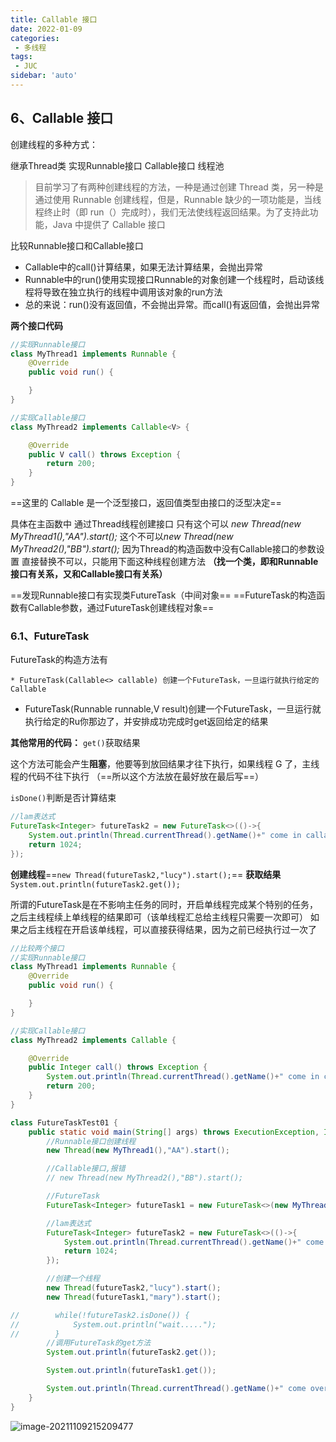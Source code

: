 ```yaml
---
title: Callable 接口
date: 2022-01-09
categories:
 - 多线程
tags:
 - JUC
sidebar: 'auto'
---
```

## 6、Callable 接口

创建线程的多种方式：

继承Thread类
实现Runnable接口
Callable接口
线程池

> 目前学习了有两种创建线程的方法，一种是通过创建 Thread 类，另一种是通过使用 Runnable 创建线程，但是，Runnable 缺少的一项功能是，当线程终止时（即 run（）完成时），我们无法使线程返回结果。为了支持此功能，Java 中提供了 Callable 接口

比较Runnable接口和Callable接口

* Callable中的call()计算结果，如果无法计算结果，会抛出异常
* Runnable中的run()使用实现接口Runnable的对象创建一个线程时，启动该线程将导致在独立执行的线程中调用该对象的run方法
* 总的来说：run()没有返回值，不会抛出异常。而call()有返回值，会抛出异常

**两个接口代码**

```java
//实现Runnable接口
class MyThread1 implements Runnable {
    @Override
    public void run() {

    }
}

//实现Callable接口
class MyThread2 implements Callable<V> {

    @Override
    public V call() throws Exception {
        return 200;
    }
}

```

==这里的 Callable 是一个泛型接口，返回值类型由接口的泛型决定==

具体在主函数中
通过Thread线程创建接口
只有这个可以 *new Thread(new MyThread1(),"AA").start();*
这个不可以*new Thread(new MyThread2(),"BB").start();*
因为Thread的构造函数中没有Callable接口的参数设置
直接替换不可以，只能用下面这种线程创建方法
**（找一个类，即和Runnable接口有关系，又和Callable接口有关系）**

==发现Runnable接口有实现类FutureTask（中间对象==
==FutureTask的构造函数有Callable参数，通过FutureTask创建线程对象==



### 6.1、FutureTask

FutureTask的构造方法有

    * FutureTask(Callable<> callable) 创建一个FutureTask，一旦运行就执行给定的Callable

   * FutureTask(Runnable runnable,V result)创建一个FutureTask，一旦运行就执行给定的Ru你那边了，并安排成功完成时get返回给定的结果

**其他常用的代码：**
`get()`获取结果

这个方法可能会产生**阻塞**，他要等到放回结果才往下执行，如果线程 G 了，主线程的代码不往下执行 （==所以这个方法放在最好放在最后写==）

`isDone()`判断是否计算结束



```java
//lam表达式
FutureTask<Integer> futureTask2 = new FutureTask<>(()->{
    System.out.println(Thread.currentThread().getName()+" come in callable");
    return 1024;
});

```

**创建线程**==`new Thread(futureTask2,"lucy").start();`==
**获取结果**`System.out.println(futureTask2.get());`

所谓的FutureTask是在不影响主任务的同时，开启单线程完成某个特别的任务，之后主线程续上单线程的结果即可（该单线程汇总给主线程只需要一次即可）
如果之后主线程在开启该单线程，可以直接获得结果，因为之前已经执行过一次了

```java
//比较两个接口
//实现Runnable接口
class MyThread1 implements Runnable {
    @Override
    public void run() {

    }
}

//实现Callable接口
class MyThread2 implements Callable {

    @Override
    public Integer call() throws Exception {
        System.out.println(Thread.currentThread().getName()+" come in callable");
        return 200;
    }
}

class FutureTaskTest01 {
    public static void main(String[] args) throws ExecutionException, InterruptedException {
        //Runnable接口创建线程
        new Thread(new MyThread1(),"AA").start();

        //Callable接口,报错
        // new Thread(new MyThread2(),"BB").start();

        //FutureTask
        FutureTask<Integer> futureTask1 = new FutureTask<>(new MyThread2());

        //lam表达式
        FutureTask<Integer> futureTask2 = new FutureTask<>(()->{
            System.out.println(Thread.currentThread().getName()+" come in callable");
            return 1024;
        });

        //创建一个线程
        new Thread(futureTask2,"lucy").start();
        new Thread(futureTask1,"mary").start();

//        while(!futureTask2.isDone()) {
//            System.out.println("wait.....");
//        }
        //调用FutureTask的get方法
        System.out.println(futureTask2.get());

        System.out.println(futureTask1.get());

        System.out.println(Thread.currentThread().getName()+" come over");
    }
}
```

![image-20211109215209477](https://gitee.com/yishenlaoban/git-typore/raw/master/images/image-20211109215209477.png) 

